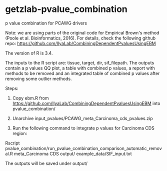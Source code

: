 # getzlab-pvalue_combination
p value combination for PCAWG drivers

Note: we are using parts of the original code for Empirical Brown's method (Poole et al. Bioinformatics, 2016). For details, check the following github repo: https://github.com/IlyaLab/CombiningDependentPvaluesUsingEBM

The version of R is 3.4.

The inputs to the R script are: tissue, target, dir, sif_filepath.
The outputs contain a p values QQ plot, a table with combined p values, a report with methods to be removed and an integrated table of combined p values after removing some outlier methods.

Steps:

1. Copy ebm.R from https://github.com/IlyaLab/CombiningDependentPvaluesUsingEBM into pvalue_combination/

2. Unarchive input_pvalues/PCAWG_meta_Carcinoma_cds_pvalues.zip

3. Run the following command to integrate p values for Carcinoma CDS region:

Rscript pvalue_combination/run_pvalue_combination_comparison_automatic_removal.R meta_Carcinoma CDS output/ example_data/SIF_input.txt

The outputs will be saved under output/
